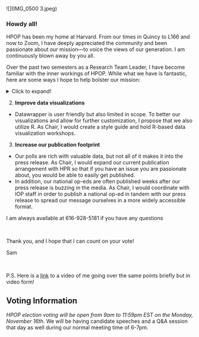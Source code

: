 
![](IMG_0500 3.jpeg)


### Howdy all!

HPOP has been my home at Harvard. From our times in Quincy to L166 and now to Zoom, I have deeply appreciated the community and been passionate about our mission—to voice the views of our generation. I am continuously blown away by you all. 

Over the past two semesters as a Research Team Leader, I have become familiar with the inner workings of HPOP. While what we have is fantastic, here are some ways I hope to help bolster our mission:

<details>
  <summary>Click to expand!</summary>

1. **Streamline scheduling and expectations**
- Besides our usual Sunday and Monday gatherings, HPOP meetings can be unpredictable in timing especially leading up to question finalization and press release. As Chair, I would create a master schedule each semester including additional meetings going into question finalization and press release and goals for every gathering.
</details>

2. **Improve data visualizations**
- Datawrapper is user friendly but also limited in scope. To better our visualizations and allow for further customization, I propose that we also utilize R. As Chair, I would create a style guide and hold R-based data visualization workshops.

3. **Increase our publication footprint**
- Our polls are rich with valuable data, but not all of it makes it into the press release. As Chair, I would expand our current publication arrangement with HPR so that if you have an issue you are passionate about, you would be able to easily get published.
- In addition, our national op-eds are often published weeks after our press release is buzzing in the media. As Chair, I would coordinate with IOP staff in order to publish a national op-ed in tandem with our press release to spread our message ourselves in a more widely accessible format.

I am always available at 616-928-5181 if you have any questions

<br>

Thank you, and I hope that I can count on your vote!

Sam

<br>

P.S. Here is a [link](https://drive.google.com/file/d/1VWV0zJXrFMlkCTqI-BA1_hM-askEDahb/view) to a video of me going over the same points briefly but in video form!

## Voting Information

*HPOP election voting will be open from 9am to 11:59pm EST on the Monday, November 16th.* We will be having candidate speeches and a Q&A session that day as well during our normal meeting time of 6-7pm.
